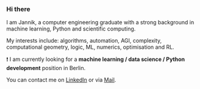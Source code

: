 ### Hi there

I am Jannik, a computer engineering graduate with a strong background in machine learning, Python and scientific computing.

My interests include: algorithms, automation, AGI, complexity, computational geometry, logic, ML, numerics, optimisation and RL.

:exclamation: I am currently looking for a **machine learning / data science / Python development** position in Berlin. 

You can contact me on [LinkedIn](https://www.linkedin.com/in/jannik-michelfeit-546b7a181/) or via [Mail](mailto:github@michelfe.it).
 
